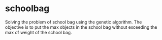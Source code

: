 # schoolbag

Solving the problem of school bag using the genetic algorithm. The objective is to put the max objects in the school bag without exceeding the max of weight of the school bag.
